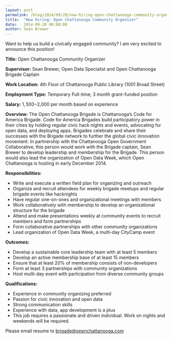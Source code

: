 ```yaml
---
layout: post
permalink: /blog/2014/09/20/now-hiring-open-chattanooga-community-organizer
title:  "Now Hiring: Open Chattanooga Community Organizer"
date:   2014-09-20 00:00:00
author: Sean Brewer
---
```


Want to help us build a civically engaged community? I am very excited to announce this position!

**Title:**  Open Chattanooga Community Organizer

**Supervisor:**  Sean Brewer, Open Data Specialist and Open Chattanooga Brigade Captain

**Work Location:** 4th Floor of Chattanooga Public Library (1001 Broad Street)

**Employment Type:** Temporary Full-time; 3 month grant-funded position

**Salary:** $1,500-$2,000 per month based on experience

**Overview:**  The Open Chattanooga Brigade is Chattanooga’s Code for America Brigade. Code for America Brigades build participatory power in their cities by holding regular civic hack nights and events, advocating for open data, and deploying apps. Brigades celebrate and share their successes with the Brigade network to further the global civic innovation movement. In partnership with the Chattanooga Open Government Collaborative, this person would work with the Brigade captain, Sean Brewer to develop leadership and membership for the Brigade. This person would also lead the organization of Open Data Week, which Open Chattanooga is hosting in early December 2014.

**Responsibilities:**

* Write and execute a written field plan for organizing and outreach
* Organize and recruit attendees for weekly brigade meetups and regular brigade events like hacknights
* Have regular one-on-ones and organizational meetings with members
* Work collaboratively with membership to develop an organizational structure for the brigade
* Attend and make presentations weekly at community events to recruit members and form partnerships
* Form collaborative partnerships with other community organizations
* Lead organization of Open Data Week, a multi-day CityCamp event

**Outcomes:**

* Develop a sustainable core leadership team with at least 5 members
* Develop an active membership base of at least 15 members
* Ensure that at least 20% of membership consists of non-developers
* Form at least 3 partnerships with community organizations
* Host multi-day event with participation from diverse community groups

**Qualifications:**

* Experience in community organizing preferred
* Passion for civic innovation and open data
* Strong communication skills
* Experience with data, app development is a plus
* This job requires a passionate and driven individual. Work on nights and weekends will be required.

Please email resume to [brigade@openchattanooga.com](mailto://brigade@openchattanooga.com)
